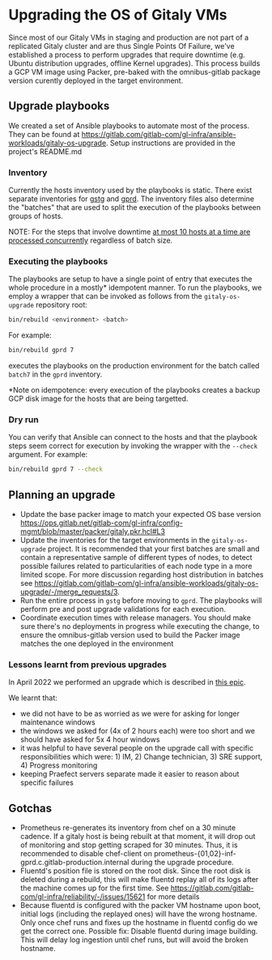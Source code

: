 # Upgrading the OS of Gitaly VMs

Since most of our Gitaly VMs in staging and production are not part of a
replicated Gitaly cluster and are thus Single Points Of Failure, we've
established a process to perform upgrades that require downtime (e.g. Ubuntu
distribution upgrades, offline Kernel upgrades). This process builds a GCP VM
image using Packer, pre-baked with the omnibus-gitlab package version curently
deployed in the target environment.

## Upgrade playbooks

We created a set of Ansible playbooks to automate most of the process. They can
be found at
<https://gitlab.com/gitlab-com/gl-infra/ansible-workloads/gitaly-os-upgrade>.
Setup instructions are provided in the project's README.md

### Inventory

Currently the hosts inventory used by the playbooks is static. There exist
separate inventories for
[gstg](https://gitlab.com/gitlab-com/gl-infra/ansible-workloads/gitaly-os-upgrade/-/blob/master/inventory/gstg/all.yml)
and
[gprd](https://gitlab.com/gitlab-com/gl-infra/ansible-workloads/gitaly-os-upgrade/-/blob/master/inventory/gprd/all.yml).
The inventory files also determine the "batches" that are used to split the
execution of the playbooks between groups of hosts.

NOTE: For the steps that involve downtime [at most 10 hosts at a time are
processed
concurrently](https://gitlab.com/gitlab-com/gl-infra/ansible-workloads/gitaly-os-upgrade/-/blob/master/run.yml)
regardless of batch size.

### Executing the playbooks

The playbooks are setup to have a single point of entry that executes the whole
procedure in a mostly* idempotent manner. To run the playbooks, we employ a
wrapper that can be invoked as follows from the `gitaly-os-upgrade` repository
root:

```sh
bin/rebuild <environment> <batch>
```

For example:

```sh
bin/rebuild gprd 7
```

executes the playbooks on the production environment for the batch called
`batch7` in the `gprd` inventory.

*Note on idempotence: every execution of the playbooks creates a backup GCP disk
image for the hosts that are being targetted.

### Dry run

You can verify that Ansible can connect to the hosts and that the playbook steps
seem correct for execution by invoking the wrapper with the `--check` argument.
For example:

```sh
bin/rebuild gprd 7 --check
```

## Planning an upgrade

- Update the base packer image to match your expected OS base version
  <https://ops.gitlab.net/gitlab-com/gl-infra/config-mgmt/blob/master/packer/gitaly.pkr.hcl#L3>
- Update the inventories for the target environments in the `gitaly-os-upgrade`
  project. It is recommended that your first batches are small and contain a
  representative sample of different types of nodes, to detect possible failures
  related to particularities of each node type in a more limited scope. For more
  discussion regarding host distribution in batches see
  <https://gitlab.com/gitlab-com/gl-infra/ansible-workloads/gitaly-os-upgrade/-/merge_requests/3>.
- Run the entire process in `gstg` before moving to `gprd`. The playbooks will
  perform pre and post upgrade validations for each execution.
- Coordinate execution times with release managers. You should make sure there's
  no deployments in progress while executing the change, to ensure the
  omnibus-gitlab version used to build the Packer image matches the one deployed
  in the environment

### Lessons learnt from previous upgrades

In April 2022 we performed an upgrade which is described
in [this epic](https://gitlab.com/groups/gitlab-com/gl-infra/-/epics/601).

We learnt that:

- we did not have to be as worried as we were for asking for longer maintenance windows
- the windows we asked for (4x of 2 hours each) were too short and we should have asked for 5x 4 hour windows
- it was helpful to have several people on the upgrade call with specific responsibilities
  which were: 1) IM, 2) Change technician, 3) SRE support, 4) Progress monitoring
- keeping Praefect servers separate made it easier to reason about specific failures

## Gotchas

- Prometheus re-generates its inventory from chef on a 30 minute cadence. If a
  gitaly host is being rebuilt at that moment, it will drop out of monitoring
  and stop getting scraped for 30 minutes. Thus, it is recommended to disable
  chef-client on prometheus-{01,02}-inf-gprd.c.gitlab-production.internal during
  the upgrade procedure.
- Fluentd's position file is stored on the root disk. Since the root disk is
  deleted during a rebuild, this will make fluentd replay all of its logs after
  the machine comes up for the first time. See
  <https://gitlab.com/gitlab-com/gl-infra/reliability/-/issues/15621> for more
  details
- Because fluentd is configured with the packer VM hostname upon boot, initial
  logs (including the replayed ones) will have the wrong hostname. Only once
  chef runs and fixes up the hostname in fluentd config do we get the correct
  one. Possible fix: Disable fluentd during image building. This will delay log
  ingestion until chef runs, but will avoid the broken hostname.
